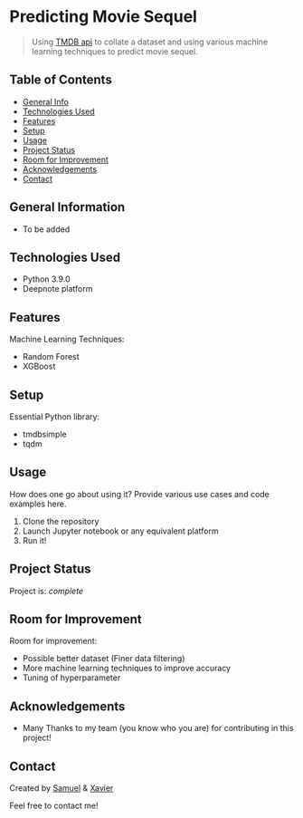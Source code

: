 # Predicting Movie Sequel
> Using [TMDB api](https://developers.themoviedb.org/3) to collate a dataset and using various machine learning techniques to predict movie sequel.

## Table of Contents
* [General Info](#general-information)
* [Technologies Used](#technologies-used)
* [Features](#features)
* [Setup](#setup)
* [Usage](#usage)
* [Project Status](#project-status)
* [Room for Improvement](#room-for-improvement)
* [Acknowledgements](#acknowledgements)
* [Contact](#contact)
<!-- * [License](#license) -->


## General Information
<!--- Provide general information about your project here.
- What problem does it (intend to) solve?
- What is the purpose of your project?
- Why did you undertake it?
You don't have to answer all the questions - just the ones relevant to your project. -->
- To be added

## Technologies Used
- Python 3.9.0
- Deepnote platform


## Features
Machine Learning Techniques:
- Random Forest
- XGBoost


## Setup
Essential Python library:
- tmdbsimple
- tqdm


## Usage
How does one go about using it?
Provide various use cases and code examples here.
1. Clone the repository
2. Launch Jupyter notebook or any equivalent platform
3. Run it!


## Project Status
Project is: _complete_ 


## Room for Improvement
Room for improvement:
- Possible better dataset (Finer data filtering)
- More machine learning techniques to improve accuracy 
- Tuning of hyperparameter


## Acknowledgements
- Many Thanks to my team (you know who you are) for contributing in this project!


## Contact
Created by [Samuel](https://www.linkedin.com/in/samuel-leongmk/) & [Xavier](https://github.com/Xavierleeeugene)

Feel free to contact me!


<!-- Optional -->
<!-- ## License -->
<!-- This project is open source and available under the [... License](). -->

<!-- You don't have to include all sections - just the one's relevant to your project -->

